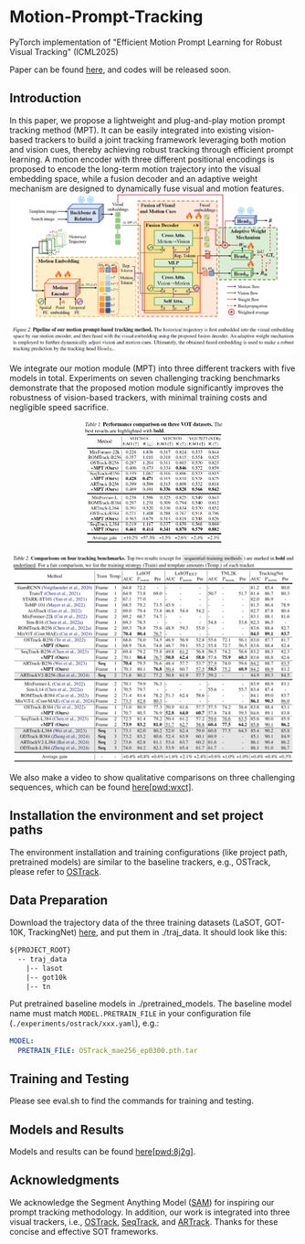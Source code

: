 # Motion-Prompt-Tracking
PyTorch implementation of "Efficient Motion Prompt Learning for Robust Visual Tracking" (ICML2025)

Paper can be found [here](https://arxiv.org/pdf/2505.16321), and codes will be released soon.

## Introduction
In this paper, we propose a lightweight and plug-and-play motion prompt tracking method (MPT). It can be easily integrated into existing vision-based trackers to build a joint tracking framework leveraging both motion and vision cues, thereby achieving robust tracking through efficient prompt learning. A motion encoder with three different positional encodings is proposed to encode the long-term motion trajectory into the visual embedding space, while a fusion decoder and an adaptive weight mechanism are designed to dynamically fuse visual and motion features.
![MPT figure](Framework.png)

We integrate our motion module (MPT) into three different trackers with five models in total. Experiments on seven challenging tracking benchmarks demonstrate that the proposed motion module significantly improves the robustness of vision-based trackers, with minimal training costs and negligible speed sacrifice.

<div align="center">
  <img src="Results1.png" alt="MPT figure" width="50%">
</div>

![MPT figure](Results2.png)

We also make a video to show qualitative comparisons on three challenging sequences, which can be found [here[pwd:wxct]]( https://pan.baidu.com/s/1EcL0wxaMUIwFrbYLiX1Hsw?pwd=wxct).


## Installation the environment and set project paths
The environment installation and training configurations (like project path, pretrained models) are similar to the baseline trackers, e.g., OSTrack, please refer to [OSTrack](https://github.com/botaoye/OSTrack). 

## Data Preparation
Download the trajectory data of the three training datasets (LaSOT, GOT-10K, TrackingNet) [here](todo), and put them in ./traj_data. It should look like this:
  ```
  ${PROJECT_ROOT}
    -- traj_data
      |-- lasot
      |-- got10k
      |-- tn
  ```

Put pretrained baseline models in ./pretrained_models. The baseline model name must match `MODEL.PRETRAIN_FILE` in your configuration file (`./experiments/ostrack/xxx.yaml`), e.g.:
```yaml
MODEL:
  PRETRAIN_FILE: OSTrack_mae256_ep0300.pth.tar
```


## Training and Testing
Please see eval.sh to find the commands for training and testing.

## Models and Results
Models and results can be found [here[pwd:8j2g]](https://pan.baidu.com/s/1WILde5AY7l0cFVm0hdF8hg?pwd=8j2g).

## Acknowledgments
We acknowledge the Segment Anything Model ([SAM](https://github.com/facebookresearch/segment-anything)) for inspiring our prompt tracking methodology. 
In addition, our work is integrated into three visual trackers, i.e., [OSTrack](https://github.com/botaoye/OSTrack), [SeqTrack](https://github.com/microsoft/VideoX/tree/master/SeqTrack), and [ARTrack](https://github.com/MIV-XJTU/ARTrack). Thanks for these concise and effective SOT frameworks. 
